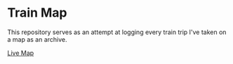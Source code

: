 # Train Map

This repository serves as an attempt at logging every train trip I've taken on a map as an archive.

[Live Map](http://u.osmfr.org/m/947323/)
